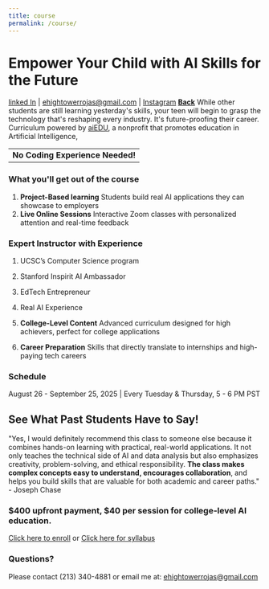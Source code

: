```yaml
---
title: course
permalink: /course/
---
```

# Empower Your Child with AI Skills for the Future

[linked In](https://www.linkedin.com/in/evangel-hightower-rojas-924027302/) | [ehightowerrojas@gmail.com](mailto:ehightowerrojas@gmail.com) | [Instagram](https://www.instagram.com/speedsheep_/)                  <a href="/"><strong>Back</strong></a>
While other students are still learning yesterday's skills, your teen will begin to grasp the technology that's reshaping every industry. It's future-proofing their career. Curriculum powered by [aiEDU](https://www.aiedu.org/), a nonprofit that promotes education in Artificial Intelligence, 
<table> 
  <tr> <td><strong>No Coding Experience Needed!</strong></td> </tr>
</table>


### What you'll get out of the course

1. **Project-Based learning**  Students build real AI applications they can showcase to employers
2. **Live Online Sessions**  Interactive Zoom classes with personalized attention and real-time feedback

### Expert Instructor with Experience

1. UCSC’s Computer Science program
2. Stanford Inspirit AI Ambassador
3. EdTech Entrepreneur
4. Real AI Experience

1. **College-Level Content**  Advanced curriculum designed for high achievers, perfect for college applications
2. **Career Preparation**  Skills that directly translate to internships and high-paying tech careers

### Schedule

August 26 - September 25, 2025 | Every Tuesday & Thursday, 5 - 6 PM PST 

## See What Past Students Have to Say!

"Yes, I would definitely recommend this class to someone else because it combines hands-on learning with practical, real-world applications. It not only teaches the technical side of AI and data analysis but also emphasizes creativity, problem-solving, and ethical responsibility. <strong>The class makes complex concepts easy to understand, encourages collaboration</strong>, and helps you build skills that are valuable for both academic and career paths." - Joseph Chase

### $400 upfront payment, $40 per session for college-level AI education.

[Click here to enroll](https://docs.google.com/forms/d/e/1FAIpQLSfca1J2xevEUDhyWfgeHIzrPMprrqGi9_lFRswb0HNlBNfipg/viewform?usp=header) or [Click here for syllabus](https://docs.google.com/document/d/1eHqdtt20KFv1xeLbCkzMiGVUXLZ-NDCW85omzeMAJhk/edit?usp=sharing)

### Questions?

Please contact (213) 340-4881 or email me at: ehightowerrojas@gmail.com
